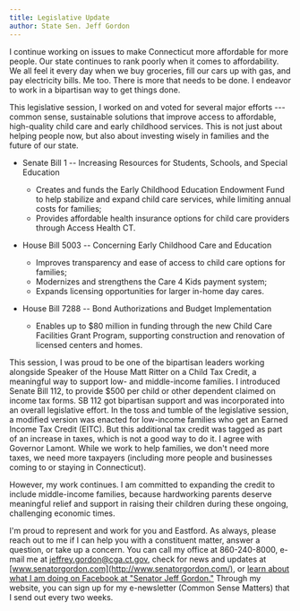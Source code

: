 ```yaml
---
title: Legislative Update
author: State Sen. Jeff Gordon
---
```


I continue working on issues to make Connecticut more affordable for
more people. Our state continues to rank poorly when it comes to
affordability. We all feel it every day when we buy groceries, fill our
cars up with gas, and pay electricity bills. Me too. There is more that
needs to be done. I endeavor to work in a bipartisan way to get things
done.

This legislative session, I worked on and voted for several major
efforts --- common sense, sustainable solutions that improve access to
affordable, high-quality child care and early childhood services. This
is not just about helping people now, but also about investing wisely in
families and the future of our state.

- Senate Bill 1 -- Increasing Resources for Students, Schools, and
Special Education
    - Creates and funds the Early Childhood Education Endowment Fund to
help stabilize and expand child care services, while limiting annual
costs for families;
    - Provides affordable health insurance options for child care providers
through Access Health CT.

- House Bill 5003 -- Concerning Early Childhood Care and Education
    - Improves transparency and ease of access to child care options for
families;
    - Modernizes and strengthens the Care 4 Kids payment system;
    - Expands licensing opportunities for larger in-home day cares.

- House Bill 7288 -- Bond Authorizations and Budget Implementation
    - Enables up to $80 million in funding through the new Child Care
Facilities Grant Program, supporting construction and renovation of
licensed centers and homes.

This session, I was proud to be one of the bipartisan leaders working
alongside Speaker of the House Matt Ritter on a Child Tax Credit, a
meaningful way to support low- and middle-income families. I introduced
Senate Bill 112, to provide $500 per child or other dependent claimed
on income tax forms. SB 112 got bipartisan support and was incorporated
into an overall legislative effort. In the toss and tumble of the
legislative session, a modified version was enacted for low-income
families who get an Earned Income Tax Credit (EITC). But this additional
tax credit was tagged as part of an increase in taxes, which is not a
good way to do it. I agree with Governor Lamont. While we work to help
families, we don't need more taxes, we need more taxpayers (including
more people and businesses coming to or staying in Connecticut).

However, my work continues. I am committed to expanding the credit to
include middle-income families, because hardworking parents deserve
meaningful relief and support in raising their children during these
ongoing, challenging economic times.

I'm proud to represent and work for you and Eastford. As always, please
reach out to me if I can help you with a constituent matter, answer a
question, or take up a concern. You can call my office at 860-240-8000,
e-mail me at <jeffrey.gordon@cga.ct.gov>, check for news and updates at
[www.senatorgordon.com](http://www.senatorgordon.com/), or [learn about what I am doing on Facebook at
"Senator Jeff Gordon."](https://www.facebook.com/senatorjeffgordon/) Through my website, you can sign up for my
e-newsletter (Common Sense Matters) that I send out every two weeks.

